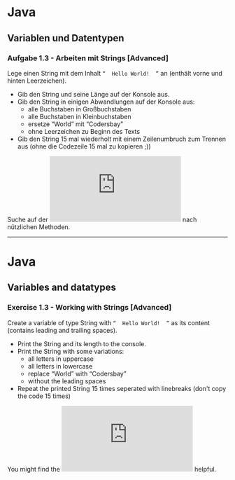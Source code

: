# Java

## Variablen und Datentypen 

### Aufgabe 1.3 - Arbeiten mit Strings [Advanced]

Lege einen String mit dem Inhalt `“  Hello World!  ”` an (enthält vorne und hinten Leerzeichen). 
* Gib den String und seine Länge auf der Konsole aus.
* Gib den String in einigen Abwandlungen auf der Konsole aus:
  * alle Buchstaben in Großbuchstaben
  * alle Buchstaben in Kleinbuchstaben
  * ersetze “World” mit “Codersbay”
  * ohne Leerzeichen zu Beginn des Texts
* Gib den String 15 mal wiederholt mit einem Zeilenumbruch zum Trennen aus (ohne die Codezeile 15 mal zu kopieren ;))

Suche auf der ![offiziellen Dokumentations-Seite von Strings](https://docs.oracle.com/en/java/javase/11/docs/api/java.base/java/lang/String.html) nach nützlichen Methoden.

---------------------------------------------------------------------------

# Java

## Variables and datatypes

### Exercise 1.3 - Working with Strings [Advanced]

Create a variable of type String with `“  Hello World!  ”` as its content (contains leading and trailing spaces). 
* Print the String and its length to the console.
* Print the String with some variations:
  * all letters in uppercase 
  * all letters in lowercase
  * replace “World” with “Codersbay”
  * without the leading spaces
* Repeat the printed String 15 times seperated with linebreaks (don't copy the code 15 times)

You might find the ![official documentation of the String class](https://docs.oracle.com/en/java/javase/11/docs/api/java.base/java/lang/String.html) helpful.
